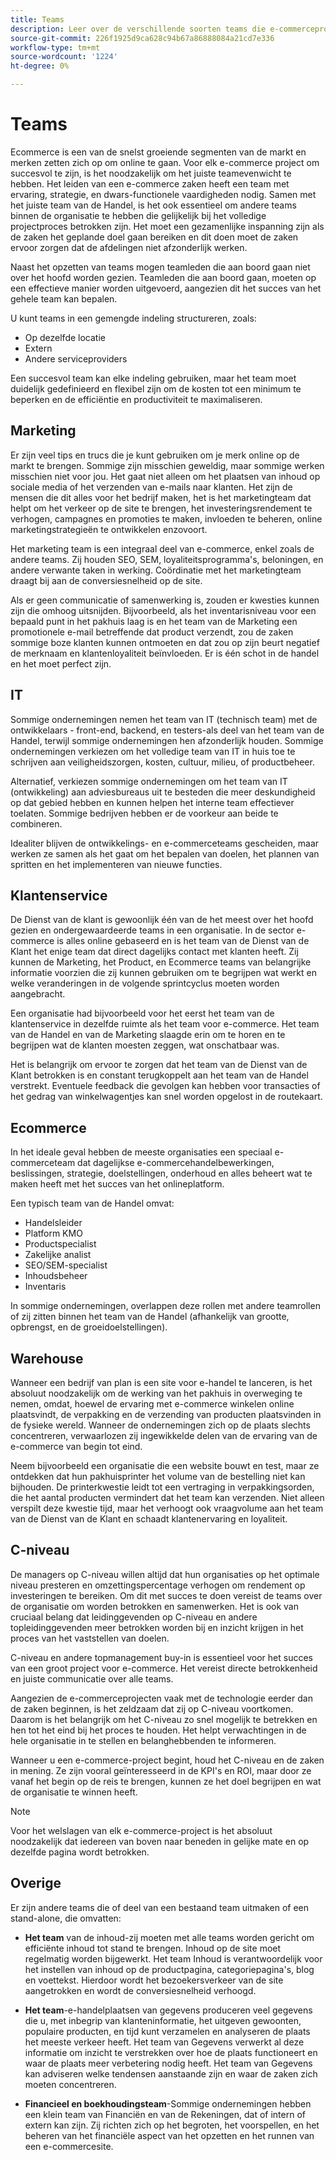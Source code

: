 ```yaml
---
title: Teams
description: Leer over de verschillende soorten teams die e-commerceprojecten succesvol maken.
source-git-commit: 226f1925d9ca628c94b67a86888084a21cd7e336
workflow-type: tm+mt
source-wordcount: '1224'
ht-degree: 0%

---
```



# Teams

Ecommerce is een van de snelst groeiende segmenten van de markt en merken zetten zich op om online te gaan. Voor elk e-commerce project om succesvol te zijn, is het noodzakelijk om het juiste teamevenwicht te hebben. Het leiden van een e-commerce zaken heeft een team met ervaring, strategie, en dwars-functionele vaardigheden nodig. Samen met het juiste team van de Handel, is het ook essentieel om andere teams binnen de organisatie te hebben die gelijkelijk bij het volledige projectproces betrokken zijn. Het moet een gezamenlijke inspanning zijn als de zaken het geplande doel gaan bereiken en dit doen moet de zaken ervoor zorgen dat de afdelingen niet afzonderlijk werken.

Naast het opzetten van teams mogen teamleden die aan boord gaan niet over het hoofd worden gezien. Teamleden die aan boord gaan, moeten op een effectieve manier worden uitgevoerd, aangezien dit het succes van het gehele team kan bepalen.

U kunt teams in een gemengde indeling structureren, zoals:

- Op dezelfde locatie
- Extern
- Andere serviceproviders

Een succesvol team kan elke indeling gebruiken, maar het team moet duidelijk gedefinieerd en flexibel zijn om de kosten tot een minimum te beperken en de efficiëntie en productiviteit te maximaliseren.

## Marketing

Er zijn veel tips en trucs die je kunt gebruiken om je merk online op de markt te brengen. Sommige zijn misschien geweldig, maar sommige werken misschien niet voor jou. Het gaat niet alleen om het plaatsen van inhoud op sociale media of het verzenden van e-mails naar klanten. Het zijn de mensen die dit alles voor het bedrijf maken, het is het marketingteam dat helpt om het verkeer op de site te brengen, het investeringsrendement te verhogen, campagnes en promoties te maken, invloeden te beheren, online marketingstrategieën te ontwikkelen enzovoort.

Het marketing team is een integraal deel van e-commerce, enkel zoals de andere teams. Zij houden SEO, SEM, loyaliteitsprogramma&#39;s, beloningen, en andere verwante taken in werking. Coördinatie met het marketingteam draagt bij aan de conversiesnelheid op de site.

Als er geen communicatie of samenwerking is, zouden er kwesties kunnen zijn die omhoog uitsnijden. Bijvoorbeeld, als het inventarisniveau voor een bepaald punt in het pakhuis laag is en het team van de Marketing een promotionele e-mail betreffende dat product verzendt, zou de zaken sommige boze klanten kunnen ontmoeten en dat zou op zijn beurt negatief de merknaam en klantenloyaliteit beïnvloeden. Er is één schot in de handel en het moet perfect zijn.

## IT

Sommige ondernemingen nemen het team van IT (technisch team) met de ontwikkelaars - front-end, backend, en testers-als deel van het team van de Handel, terwijl sommige ondernemingen hen afzonderlijk houden. Sommige ondernemingen verkiezen om het volledige team van IT in huis toe te schrijven aan veiligheidszorgen, kosten, cultuur, milieu, of productbeheer.

Alternatief, verkiezen sommige ondernemingen om het team van IT (ontwikkeling) aan adviesbureaus uit te besteden die meer deskundigheid op dat gebied hebben en kunnen helpen het interne team effectiever toelaten. Sommige bedrijven hebben er de voorkeur aan beide te combineren.

Idealiter blijven de ontwikkelings- en e-commerceteams gescheiden, maar werken ze samen als het gaat om het bepalen van doelen, het plannen van spritten en het implementeren van nieuwe functies.

## Klantenservice

De Dienst van de klant is gewoonlijk één van de het meest over het hoofd gezien en ondergewaardeerde teams in een organisatie. In de sector e-commerce is alles online gebaseerd en is het team van de Dienst van de Klant het enige team dat direct dagelijks contact met klanten heeft. Zij kunnen de Marketing, het Product, en Ecommerce teams van belangrijke informatie voorzien die zij kunnen gebruiken om te begrijpen wat werkt en welke veranderingen in de volgende sprintcyclus moeten worden aangebracht.

Een organisatie had bijvoorbeeld voor het eerst het team van de klantenservice in dezelfde ruimte als het team voor e-commerce. Het team van de Handel en van de Marketing slaagde erin om te horen en te begrijpen wat de klanten moesten zeggen, wat onschatbaar was.

Het is belangrijk om ervoor te zorgen dat het team van de Dienst van de Klant betrokken is en constant terugkoppelt aan het team van de Handel verstrekt. Eventuele feedback die gevolgen kan hebben voor transacties of het gedrag van winkelwagentjes kan snel worden opgelost in de routekaart.

## Ecommerce

In het ideale geval hebben de meeste organisaties een speciaal e-commerceteam dat dagelijkse e-commercehandelbewerkingen, beslissingen, strategie, doelstellingen, onderhoud en alles beheert wat te maken heeft met het succes van het onlineplatform.

Een typisch team van de Handel omvat:

- Handelsleider
- Platform KMO
- Productspecialist
- Zakelijke analist
- SEO/SEM-specialist
- Inhoudsbeheer
- Inventaris

In sommige ondernemingen, overlappen deze rollen met andere teamrollen of zij zitten binnen het team van de Handel (afhankelijk van grootte, opbrengst, en de groeidoelstellingen).

## Warehouse

Wanneer een bedrijf van plan is een site voor e-handel te lanceren, is het absoluut noodzakelijk om de werking van het pakhuis in overweging te nemen, omdat, hoewel de ervaring met e-commerce winkelen online plaatsvindt, de verpakking en de verzending van producten plaatsvinden in de fysieke wereld. Wanneer de ondernemingen zich op de plaats slechts concentreren, verwaarlozen zij ingewikkelde delen van de ervaring van de e-commerce van begin tot eind.

Neem bijvoorbeeld een organisatie die een website bouwt en test, maar ze ontdekken dat hun pakhuisprinter het volume van de bestelling niet kan bijhouden. De printerkwestie leidt tot een vertraging in verpakkingsorden, die het aantal producten vermindert dat het team kan verzenden. Niet alleen verspilt deze kwestie tijd, maar het verhoogt ook vraagvolume aan het team van de Dienst van de Klant en schaadt klantenervaring en loyaliteit.

## C-niveau

De managers op C-niveau willen altijd dat hun organisaties op het optimale niveau presteren en omzettingspercentage verhogen om rendement op investeringen te bereiken. Om dit met succes te doen vereist de teams over de organisatie om worden betrokken en samenwerken. Het is ook van cruciaal belang dat leidinggevenden op C-niveau en andere topleidinggevenden meer betrokken worden bij en inzicht krijgen in het proces van het vaststellen van doelen.

C-niveau en andere topmanagement buy-in is essentieel voor het succes van een groot project voor e-commerce. Het vereist directe betrokkenheid en juiste communicatie over alle teams.

Aangezien de e-commerceprojecten vaak met de technologie eerder dan de zaken beginnen, is het zeldzaam dat zij op C-niveau voortkomen. Daarom is het belangrijk om het C-niveau zo snel mogelijk te betrekken en hen tot het eind bij het proces te houden. Het helpt verwachtingen in de hele organisatie in te stellen en belanghebbenden te informeren.

Wanneer u een e-commerce-project begint, houd het C-niveau en de zaken in mening. Ze zijn vooral geïnteresseerd in de KPI&#39;s en ROI, maar door ze vanaf het begin op de reis te brengen, kunnen ze het doel begrijpen en wat de organisatie te winnen heeft.

>[!NOTE]
>
>Voor het welslagen van elk e-commerce-project is het absoluut noodzakelijk dat iedereen van boven naar beneden in gelijke mate en op dezelfde pagina wordt betrokken.

## Overige

Er zijn andere teams die of deel van een bestaand team uitmaken of een stand-alone, die omvatten:

- **Het team** van de inhoud-zij moeten met alle teams worden gericht om efficiënte inhoud tot stand te brengen. Inhoud op de site moet regelmatig worden bijgewerkt. Het team Inhoud is verantwoordelijk voor het instellen van inhoud op de productpagina, categoriepagina&#39;s, blog en voettekst. Hierdoor wordt het bezoekersverkeer van de site aangetrokken en wordt de conversiesnelheid verhoogd.

- **Het team**-e-handelplaatsen van gegevens produceren veel gegevens die u, met inbegrip van klanteninformatie, het uitgeven gewoonten, populaire producten, en tijd kunt verzamelen en analyseren de plaats het meeste verkeer heeft. Het team van Gegevens verwerkt al deze informatie om inzicht te verstrekken over hoe de plaats functioneert en waar de plaats meer verbetering nodig heeft. Het team van Gegevens kan adviseren welke tendensen aanstaande zijn en waar de zaken zich moeten concentreren.

- **Financieel en boekhoudingsteam**-Sommige ondernemingen hebben een klein team van Financiën en van de Rekeningen, dat of intern of extern kan zijn. Zij richten zich op het begroten, het voorspellen, en het beheren van het financiële aspect van het opzetten en het runnen van een e-commercesite.

